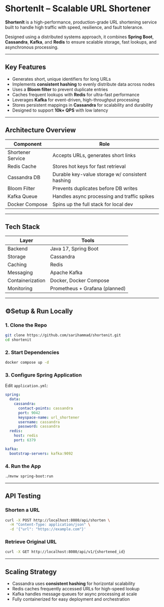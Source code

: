 # ShortenIt – Scalable URL Shortener

**ShortenIt** is a high-performance, production-grade URL shortening service built to handle high traffic with speed, resilience, and fault tolerance.  

Designed using a distributed systems approach, it combines **Spring Boot**, **Cassandra**, **Kafka**, and **Redis** to ensure scalable storage, fast lookups, and asynchronous processing.

---

## Key Features

- Generates short, unique identifiers for long URLs  
- Implements **consistent hashing** to evenly distribute data across nodes  
- Uses a **Bloom filter** to prevent duplicate entries  
- Caches frequent lookups with **Redis** for ultra-fast performance  
- Leverages **Kafka** for event-driven, high-throughput processing  
- Stores persistent mappings in **Cassandra** for scalability and durability  
- Designed to support **10k+ QPS** with low latency  

---

## Architecture Overview

| Component           | Role                                           |
|---------------------|------------------------------------------------|
| Shortener Service   | Accepts URLs, generates short links            |
| Redis Cache         | Stores hot keys for fast retrieval             |
| Cassandra DB        | Durable key-value storage w/ consistent hashing |
| Bloom Filter        | Prevents duplicates before DB writes           |
| Kafka Queue         | Handles async processing and traffic spikes    |
| Docker Compose      | Spins up the full stack for local dev          |

---

## Tech Stack

| Layer           | Tools                          |
|----------------|----------------------------------|
| Backend         | Java 17, Spring Boot             |
| Storage         | Cassandra                        |
| Caching         | Redis                            |
| Messaging       | Apache Kafka                     |
| Containerization| Docker, Docker Compose           |
| Monitoring      | Prometheus + Grafana (planned)   |

---

## ⚙Setup & Run Locally

### 1. Clone the Repo

```bash
git clone https://github.com/sarihammad/shortenit.git  
cd shortenit
```

### 2. Start Dependencies

```bash
docker compose up -d
```

### 3. Configure Spring Application

Edit `application.yml`:

```yaml
spring:
  data:
    cassandra:
      contact-points: cassandra
      port: 9042
      keyspace-name: url_shortener
      username: cassandra
      password: cassandra
  redis:
    host: redis
    port: 6379

kafka:
  bootstrap-servers: kafka:9092
```

### 4. Run the App

```bash
./mvnw spring-boot:run
```

---

## API Testing

### Shorten a URL

```bash
curl -X POST http://localhost:8080/api/shorten \
  -H "Content-Type: application/json" \
  -d '{"url": "https://example.com"}'
```

### Retrieve Original URL

```bash
curl -X GET http://localhost:8080/api/v1/{shortened_id}
```

---

## Scaling Strategy

- Cassandra uses **consistent hashing** for horizontal scalability  
- Redis caches frequently accessed URLs for high-speed lookup  
- Kafka handles message queues for async processing at scale  
- Fully containerized for easy deployment and orchestration

